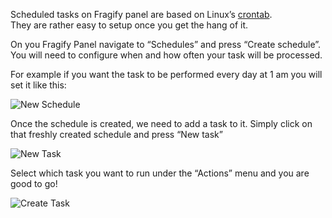 Scheduled tasks on Fragify panel are based on Linux’s [crontab](https://crontab.cronhub.io/).  
They are rather easy to setup once you get the hang of it.  

On you Fragify Panel navigate to “Schedules” and press “Create schedule”.  
You will need to configure when and how often your task will be processed.

For example if you want the task to be performed every day at 1 am you will set it like this:

![New Schedule](images/57f7b787-7de5-4b2a-8508-507286b1ea77.png")

Once the schedule is created, we need to add a task to it. Simply click on that freshly created schedule and press “New task”

![New Task](images/07b26c84-181e-44d5-8492-a46d2723ca64.png")

Select which task you want to run under the “Actions” menu and you are good to go!

![Create Task](images/a8df419c-dc93-4824-8733-24001473c847.png")